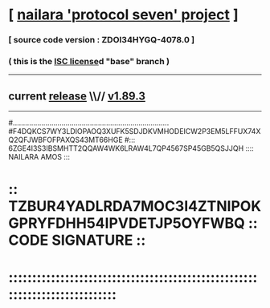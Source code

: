 
# [ [nailara 'protocol seven' project](http://nailara.network/) ]

### [ source code version : ZDOI34HYGQ-4078.0 ]

### ( this is the [ISC license](license)d "base" branch )
---
## current [release](https://github.com/nailara-technologies/protocol-7/releases) \\\\// [v1.89.3](https://github.com/nailara-technologies/protocol-7/releases/tag/v1.89.3)
---

#.............................................................................
#F4DQKCS7WY3LDIOPAOQ3XUFK5SDJDKVMHODEICW2P3EM5LFFUX74XQ2QFJWBFOFPAXQS43MT66HGE
#::: 6ZGE4I3S3IBSMHTT2QQAW4WK6LRAW4L7QP4567SP45GB5QSJJQH :::: NAILARA AMOS :::
# :: TZBUR4YADLRDA7MOC3I4ZTNIPOKGPRYFDHH54IPVDETJP5OYFWBQ :: CODE SIGNATURE ::
# ::::::::::::::::::::::::::::::::::::::::::::::::::::::::::::::::::::::::::::
